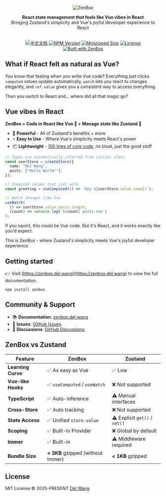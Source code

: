 <div align="center">

![ZenBox](https://cdn.jsdelivr.net/gh/idootop/ZenBox@main/website/public/banners/top.png)

<div align="center"><strong>React state management that feels like Vue vibes in React</strong></div>
<div align="center">Bringing Zustand's simplicity and Vue's joyful developer experience to React</div>
<br/>

[![中文文档](https://img.shields.io/badge/-中文文档-111111?logo=readdotcv)](https://zenbox.del.wang/cn) [![NPM Version](https://badgen.net/npm/v/zenbox)](https://www.npmjs.com/package/zenbox) [![Minizipped Size](https://img.shields.io/bundlephobia/minzip/zenbox)](https://www.npmjs.com/package/zenbox) [![License](https://img.shields.io/github/license/idootop/zenbox)](https://github.com/idootop/ZenBox/blob/main/LICENSE) [![Built with ZenBox](https://img.shields.io/badge/Built%20with-ZenBox-80d05b?style=social&logo=hackthebox)](https://zenbox.del.wang)

</div>

## What if React felt as natural as Vue?

You know that feeling when you write Vue code? Everything just clicks. `computed` values update automatically, `watch` lets you react to changes elegantly, and `ref.value` gives you a consistent way to access everything.

Then you switch to React and... where did all that magic go?

## Vue vibes in React

**ZenBox = Code in React like Vue 💚 + Manage state like Zustand 🐻**

- 💪 **Powerful** - All of Zustand's benefits + more
- ⚡️ **Easy to Use** - Where Vue's simplicity meets React's power
- 📦 **Lightweight** - [100 lines of core code](https://zenbox.del.wang/en/blog/react-state-management-in-100-lines), no bloat, just the good stuff

```ts
// Types are automatically inferred from initial state
const userStore = createStore({
  name: "Del Wang",
  posts: ["Hello World!"],
});

// Computed values that just work
const greeting = useComputed(() => `Hey ${userStore.value.name}!`);

// Watch changes like Vue
useWatch(
  () => userStore.value.posts.length,
  (count) => console.log(`${count} posts now`)
);
```

If you squint, this could be Vue code. But it's React, and it works exactly like you'd expect.

This is ZenBox - where Zustand's simplicity meets Vue's joyful developer experience.

## Getting started

👉 Visit [https://zenbox.del.wang](https://zenbox.del.wang) to view the full documentation.

```shell
npm install zenbox
```

## Community & Support

- 📚 **Documentation**: [zenbox.del.wang](https://zenbox.del.wang)
- 🐛 **Issues**: [GitHub Issues](https://github.com/idootop/ZenBox/issues)
- 💬 **Discussions**: [GitHub Discussions](https://github.com/idootop/ZenBox/discussions)

## ZenBox vs Zustand

| Feature            | ZenBox                            | Zustand                       |
| ------------------ | --------------------------------- | ----------------------------- |
| **Learning Curve** | ✅ As easy as Vue                 | ✅ Low                        |
| **Vue-like Hooks** | ✅ `useComputed` / `useWatch`     | ❌ Not supported              |
| **TypeScript**     | ✅ Auto-inference                 | ⚠️ Manual interfaces          |
| **Cross-Store**    | ✅ Auto tracking                  | ❌ Not supported              |
| **State Access**   | ✅ Unified `store.value`          | ⚠️ Explicit `get()` / `set()` |
| **Scoping**        | ✅ Built-in Provider              | ❌ Global by default          |
| **Immer**          | ✅ Built-in                       | ⚠️ Middleware required        |
| **Bundle Size**    | **< 3KB** gzipped (without Immer) | **< 1KB** gzipped             |

## License

MIT License © 2025-PRESENT [Del Wang](https://github.com/idootop)

